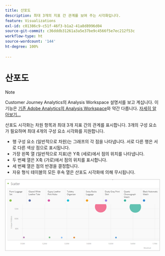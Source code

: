 ```yaml
---
title: 산포도
description: 최대 3개의 지표 간 관계를 보여 주는 시각화입니다.
feature: Visualizations
exl-id: c01386c9-c51f-46f3-b1a2-41a8d8996d04
source-git-commit: c36dddb31261a3a5e37be9c4566f5e7ec212f53c
workflow-type: ht
source-wordcount: '144'
ht-degree: 100%

---
```


# 산포도

>[!NOTE]
>
>Customer Journey Analytics의 Analysis Workspace 설명서를 보고 계십니다. 이 기능은 [기존 Adobe Analytics의 Analysis Workspace](https://experienceleague.adobe.com/docs/analytics/analyze/analysis-workspace/home.html)와 약간 다릅니다. [자세히 알아보기...](/help/getting-started/cja-aa.md)

산포도 시각화는 차원 항목과 최대 3개 지표 간의 관계를 표시합니다. 3개의 구성 요소가 필요하며 최대 4개의 구성 요소 시각화를 지원합니다.

* 행 구성 요소 (일반적으로 차원)는 그래프의 각 점을 나타냅니다. 서로 다른 행은 서로 다른 색상 점으로 표시됩니다.
* 가장 왼쪽 열 (일반적으로 지표)은 Y축 (세로)에서 점의 위치를 나타냅니다.
* 두 번째 열은 X축 (가로)에서 점의 위치를 표시합니다.
* 세 번째 열은 점의 반경을 결정합니다.
* 자유 형식 테이블의 모든 후속 열은 산포도 시각화에 의해 무시됩니다.

![산포도](assets/scatter.png)
